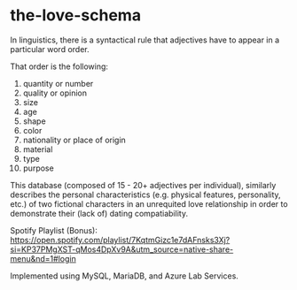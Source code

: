 # the-love-schema

In linguistics, there is a syntactical rule that adjectives have to appear in a particular word order. 

That order is the following:

1. quantity or number
2. quality or opinion
3. size
4. age
5. shape
6. color
7. nationality or place of origin
8. material
9. type
10. purpose

This database (composed of 15 - 20+ adjectives per individual), similarly describes the personal characteristics (e.g. physical features, personality, etc.) of two fictional characters in an unrequited love relationship in order to demonstrate their (lack of) dating compatiability. 

Spotify Playlist (Bonus): https://open.spotify.com/playlist/7KqtmGizc1e7dAFnsks3Xj?si=KP37PMgXST-qMos4DpXv9A&utm_source=native-share-menu&nd=1#login

Implemented using MySQL, MariaDB, and Azure Lab Services.
